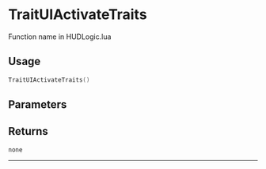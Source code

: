 # TraitUIActivateTraits
Function name in HUDLogic.lua
## Usage
```lua
TraitUIActivateTraits()
```
## Parameters

## Returns
`none`

---